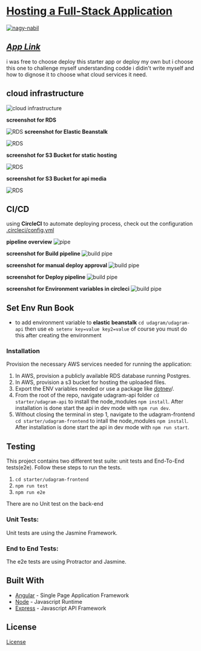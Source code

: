 # [Hosting a Full-Stack Application](http://angularudagramui.s3-website-us-east-1.amazonaws.com/home)

[![nagy-nabil](https://circleci.com/gh/nagy-nabil/deploy-process.svg?style=svg)](https://app.circleci.com/pipelines/github/nagy-nabil/deploy-process)

## ***[App Link](http://angularudagramui.s3-website-us-east-1.amazonaws.com)*** 

i was free to choose deploy this starter app or deploy my own but i choose this one to challenge myself understanding codde i didin't write myself and how to dignose it to choose what cloud services it need.

## cloud infrastructure
![cloud infrastructure](./assets/cloud_infrastructure.png)

**screenshot for RDS**

![RDS](./assets/RDS.png)
**screenshot for Elastic Beanstalk**

![RDS](./assets/elasticbeanstalk.png)

**screenshot for S3 Bucket for static hosting**

![RDS](/assets/s3Healty.png)

**screenshot for S3 Bucket for api media**

![RDS](/assets/mediaBucket.png)

## CI/CD
using **CircleCI** to automate deploying process, check out the configuration [.circleci/config.yml](./.circleci/config.yml)

**pipeline overview**
![pipe](/assets/pipeline.png)

**screenshot for Build pipeline**
![build pipe](./assets/build_pipe.png)

**screenshot for manual deploy approval**
![build pipe](./assets/manual_approval.png)

**screenshot for Deploy pipeline**
![build pipe](./assets/deploy_pipe.png)

**screenshot for Environment variables in circleci**
![build pipe](./assets/envvar.png)

## Set Env Run Book
- to add environment variable to **elastic beanstalk** `cd udagram/udagram-api` then use `eb setenv key=value key2=value` of course you must do this after creating the environment
### Installation

Provision the necessary AWS services needed for running the application:

1. In AWS, provision a publicly available RDS database running Postgres. 
1. In AWS, provision a s3 bucket for hosting the uploaded files. 
1. Export the ENV variables needed or use a package like [dotnev](https://www.npmjs.com/package/dotenv)/.
1. From the root of the repo, navigate udagram-api folder `cd starter/udagram-api` to install the node_modules `npm install`. After installation is done start the api in dev mode with `npm run dev`.
1. Without closing the terminal in step 1, navigate to the udagram-frontend `cd starter/udagram-frontend` to intall the node_modules `npm install`. After installation is done start the api in dev mode with `npm run start`.

## Testing

This project contains two different test suite: unit tests and End-To-End tests(e2e). Follow these steps to run the tests.

1. `cd starter/udagram-frontend`
1. `npm run test`
1. `npm run e2e`

There are no Unit test on the back-end

### Unit Tests:

Unit tests are using the Jasmine Framework.

### End to End Tests:

The e2e tests are using Protractor and Jasmine.

## Built With

- [Angular](https://angular.io/) - Single Page Application Framework
- [Node](https://nodejs.org) - Javascript Runtime
- [Express](https://expressjs.com/) - Javascript API Framework

## License

[License](LICENSE.txt)
